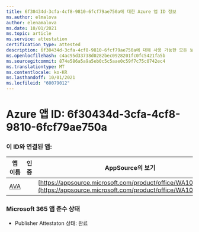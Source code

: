 ```yaml
---
title: 6f30434d-3cfa-4cf8-9810-6fcf79ae750a에 대한 Azure 앱 ID 정보
ms.author: elmalova
author: elenamalova
ms.date: 10/01/2021
ms.topic: article
ms.service: attestation
certification_type: attested
description: 6f30434d-3cfa-4cf8-9810-6fcf79ae750a에 대해 사용 가능한 모든 보안 및 규정 준수 정보입니다.
ms.openlocfilehash: c4ac95d33738d0282bec0928201fc0fc5421fa5b
ms.sourcegitcommit: 874e586a5a9a5eb0c5c5aae0c59f7c75c0742ec4
ms.translationtype: MT
ms.contentlocale: ko-KR
ms.lasthandoff: 10/01/2021
ms.locfileid: "60079012"
---
```

# <a name="azure-app-id-6f30434d-3cfa-4cf8-9810-6fcf79ae750a"></a>Azure 앱 ID: 6f30434d-3cfa-4cf8-9810-6fcf79ae750a


### <a name="apps-associated-with-this-id"></a>이 ID와 연결된 앱:
| **앱 이름** | **인증** | **AppSource의 보기** |
|--------------|---------------|-----------------------|
| [AVA](https://docs.microsoft.com/microsoft-365-app-certification/forward/WA104381883) |  | [https://appsource.microsoft.com/product/office/WA104381883](https://appsource.microsoft.com/product/office/WA104381883) |

### <a name="microsoft-365-app-compliance-status"></a>Microsoft 365 앱 준수 상태
- Publisher Attestaton 상태: 완료
